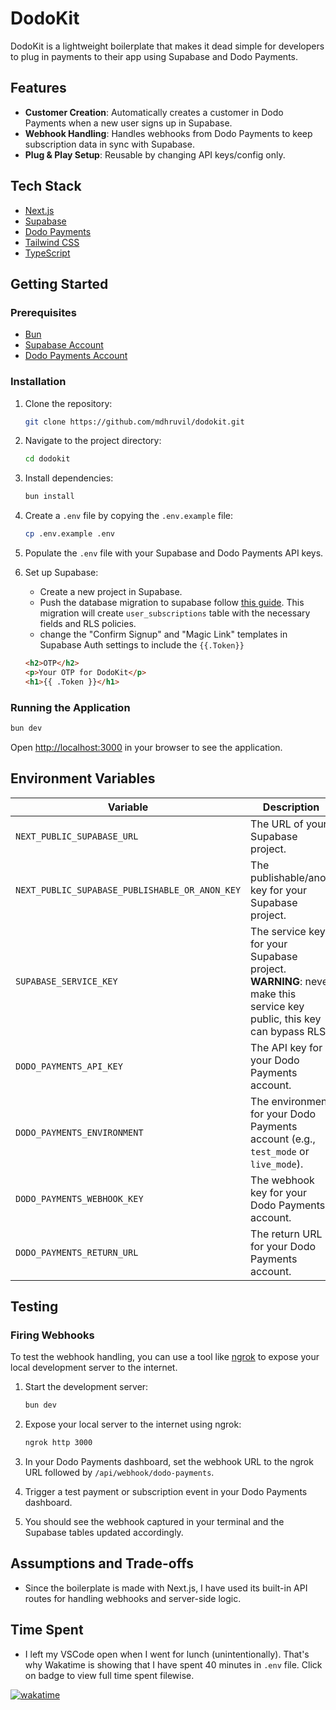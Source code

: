 # DodoKit

DodoKit is a lightweight boilerplate that makes it dead simple for developers to plug in payments to their app using Supabase and Dodo Payments.

## Features

- **Customer Creation**: Automatically creates a customer in Dodo Payments when a new user signs up in Supabase.
- **Webhook Handling**: Handles webhooks from Dodo Payments to keep subscription data in sync with Supabase.
- **Plug & Play Setup**: Reusable by changing API keys/config only.

## Tech Stack

- [Next.js](https://nextjs.org/)
- [Supabase](https://supabase.io/)
- [Dodo Payments](https://dodopayments.com/)
- [Tailwind CSS](https://tailwindcss.com/)
- [TypeScript](https://www.typescriptlang.org/)

## Getting Started

### Prerequisites

- [Bun](https://bun.sh/)
- [Supabase Account](https://supabase.com/)
- [Dodo Payments Account](https://dodopayments.com/)

### Installation

1. Clone the repository:

   ```bash
   git clone https://github.com/mdhruvil/dodokit.git
   ```

2. Navigate to the project directory:

   ```bash
   cd dodokit
   ```

3. Install dependencies:

   ```bash
   bun install
   ```

4. Create a `.env` file by copying the `.env.example` file:

   ```bash
   cp .env.example .env
   ```

5. Populate the `.env` file with your Supabase and Dodo Payments API keys.

6. Set up Supabase:
   - Create a new project in Supabase.
   - Push the database migration to supabase follow [this guide](https://supabase.com/docs/guides/deployment/database-migrations#deploy-your-project). This migration will create `user_subscriptions` table with the necessary fields and RLS policies.
   - change the "Confirm Signup" and "Magic Link" templates in Supabase Auth settings to include the `{{.Token}}`
   ```html
   <h2>OTP</h2>
   <p>Your OTP for DodoKit</p>
   <h1>{{ .Token }}</h1>
   ```

### Running the Application

```bash
bun dev
```

Open [http://localhost:3000](http://localhost:3000) in your browser to see the application.

## Environment Variables

| Variable                                       | Description                                                                                                          |
| ---------------------------------------------- | -------------------------------------------------------------------------------------------------------------------- |
| `NEXT_PUBLIC_SUPABASE_URL`                     | The URL of your Supabase project.                                                                                    |
| `NEXT_PUBLIC_SUPABASE_PUBLISHABLE_OR_ANON_KEY` | The publishable/anon key for your Supabase project.                                                                  |
| `SUPABASE_SERVICE_KEY`                         | The service key for your Supabase project. **WARNING**: never make this service key public, this key can bypass RLS. |
| `DODO_PAYMENTS_API_KEY`                        | The API key for your Dodo Payments account.                                                                          |
| `DODO_PAYMENTS_ENVIRONMENT`                    | The environment for your Dodo Payments account (e.g., `test_mode` or `live_mode`).                                   |
| `DODO_PAYMENTS_WEBHOOK_KEY`                    | The webhook key for your Dodo Payments account.                                                                      |
| `DODO_PAYMENTS_RETURN_URL`                     | The return URL for your Dodo Payments account.                                                                       |

## Testing

### Firing Webhooks

To test the webhook handling, you can use a tool like [ngrok](httpss://ngrok.com/) to expose your local development server to the internet.

1. Start the development server:

   ```bash
   bun dev
   ```

2. Expose your local server to the internet using ngrok:

   ```bash
   ngrok http 3000
   ```

3. In your Dodo Payments dashboard, set the webhook URL to the ngrok URL followed by `/api/webhook/dodo-payments`.

4. Trigger a test payment or subscription event in your Dodo Payments dashboard.

5. You should see the webhook captured in your terminal and the Supabase tables updated accordingly.

## Assumptions and Trade-offs

- Since the boilerplate is made with Next.js, I have used its built-in API routes for handling webhooks and server-side logic.

## Time Spent

- I left my VSCode open when I went for lunch (unintentionally). That's why Wakatime is showing that I have spent 40 minutes in `.env` file. Click on badge to view full time spent filewise.

[![wakatime](https://wakatime.com/badge/user/018d823f-e19c-45bf-bce7-20ca9f2f3f55/project/453b14d2-3ec5-4921-9309-ac56063dfc2e.svg)](https://wakatime.com/@mdhruvil/projects/rildejbzhu)

